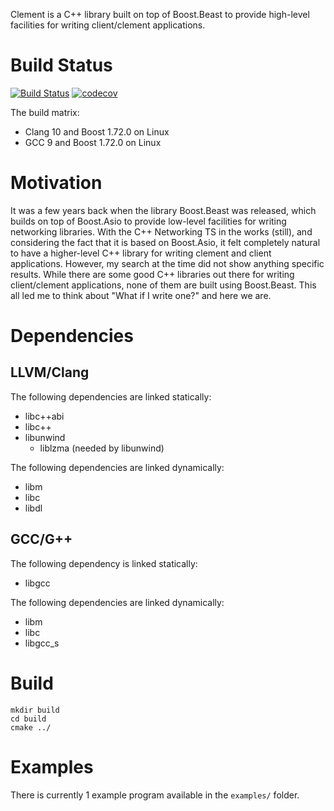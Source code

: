 Clement is a C++ library built on top of Boost.Beast to provide high-level facilities for writing client/clement applications.

# Build Status
[![Build Status](https://travis-ci.com/knejadfard/clement.svg?branch=master)](https://travis-ci.com/knejadfard/clement) [![codecov](https://codecov.io/gh/knejadfard/clement/branch/master/graph/badge.svg)](https://codecov.io/gh/knejadfard/clement)

The build matrix:
- Clang 10 and Boost 1.72.0 on Linux
- GCC 9 and Boost 1.72.0 on Linux

# Motivation
It was a few years back when the library Boost.Beast was released, which builds on top of Boost.Asio to provide low-level facilities for writing networking libraries.
With the C++ Networking TS in the works (still), and considering the fact that it is based on Boost.Asio, it felt completely natural to have a higher-level C++ library for writing clement and client applications. However, my search at the time did not show anything specific results. While there are some good C++ libraries out there for writing client/clement applications, none of them are built using Boost.Beast. This all led me to think about "What if I write one?" and here we are.


# Dependencies
## LLVM/Clang
The following dependencies are linked statically:
- libc++abi
- libc++
- libunwind
  - liblzma (needed by libunwind)

The following dependencies are linked dynamically:
- libm
- libc
- libdl

## GCC/G++
The following dependency is linked statically:
- libgcc

The following dependencies are linked dynamically:
- libm
- libc
- libgcc\_s

# Build
```
mkdir build
cd build
cmake ../
```

# Examples
There is currently 1 example program available in the `examples/` folder.
